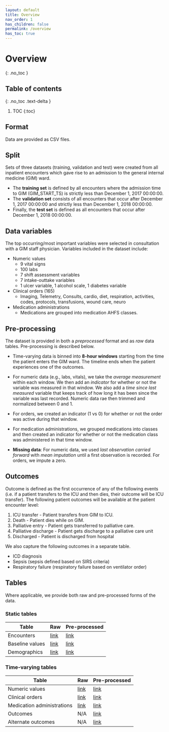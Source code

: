```yaml
---
layout: default
title: Overview
nav_order: 1
has_children: false
permalink: /overview
has_toc: true
---
```


# Overview
{: .no_toc }

## Table of contents
{: .no_toc .text-delta }

1. TOC
{:toc}

## Format

Data are provided as CSV files.

## Split

Sets of three datasets (training, validation and test) were created from all inpatient encounters which gave rise to an admission to the general internal medicine (GIM) ward. 

- The **training set** is defined by all encounters where the admission time to GIM (GIM_START_TS) is strictly less than December 1, 2017 00:00:00. 
- The **validation set** consists of all encounters that occur after December 1, 2017 00:00:00 and strictly less than December 1, 2018 00:00:00. 
- Finally, the **test set** is defined as all encounters that occur after December 1, 2018 00:00:00.


## Data variables

The top occurring/most important variables were selected in consultation with a GIM staff physician. Variables included in the dataset include: 

-	Numeric values
    -	9 vital signs
    -	100 labs
    -	7 shift assessment variables 
    -	7 intake-outtake variables
    -	1 ulcer variable, 1 alcohol scale, 1 diabetes variable
-	Clinical orders (165)
    -	Imaging, Telemetry, Consults, cardio, diet, respiration, activities, codes, protocols, transfusions, wound care, neuro
-	Medication administrations  
    - Medications are grouped into medication AHFS classes.  


## Pre-processing

The dataset is provided in both a _preprocessed_ format and as _raw_ data tables. Pre-processing is described below.

- Time-varying data is binned into **8-hour windows** starting from the time the patient enters the GIM ward. The timeline ends when the patient experiences one of the outcomes.

- For numeric data (e.g., labs, vitals), we take the _average measurement_ within each window. We then add an _indicator_ for whether or not the variable was measured in that window. We also add a _time since last measured_ variable that keeps track of how long it has been since the variable was last recorded. Numeric data rae then trimmed and normalized between 0 and 1.

-	For orders, we created an indicator (1 vs 0) for whether or not the order was active during that window.

-	For medication administrations, we grouped medications into classes and then created an indicator for whether or not the medication class was administered in that time window.

- **Missing data**: For numeric data, we used _last observation carried forward_ with _mean imputation_ until a first observation is recorded. For orders, we impute a zero. 

## Outcomes

Outcome is defined as the first occurrence of any of the following events (i.e. if a patient transfers to the ICU and then dies, their outcome will be ICU transfer). The following patient outcomes will be available at the patient encounter level:
1.	ICU transfer - Patient transfers from GIM to ICU.
2.	Death - Patient dies while on GIM.
3.	Palliative entry - Patient gets transferred to palliative care.
4.	Palliative discharge - Patient gets discharge to a palliative care unit
5.	Discharged - Patient is discharged from hospital

We also capture the following outcomes in a separate table.
-	ICD diagnosis
-	Sepsis (sepsis defined based on SIRS criteria)
-	Respiratory failure (respiratory failure based on ventilator order)

## Tables

Where applicable, we provide both raw and pre-processed forms of the data.

### Static tables

| Table | Raw | Pre-processed |
| ----- | --- | ------------- |
| Encounters | [link](./02-static-tables/encounters) | [link](./02-static-tables/encounters) |
| Baseline values | [link](./02-static-tables/baseline-values) | [link](./02-static-tables/baseline-values) |
| Demographics | [link](./02-static-tables/demographics) |  [link](./02-static-tables/demographics) |

### Time-varying tables

| Table | Raw | Pre-processed |
| ----- | --- | ------------- |
| Numeric values | [link](../03-time-varying-tables/numeric-vars-raw) | [link](./03-time-varying-tables/numeric-vars-preproc) |
| Clinical orders | [link](../03-time-varying-tables/clinical-orders-raw) | [link](./03-time-varying-tables/clinical-orders-preproc) |
| Medication administrations | [link](../03-time-varying-tables/med-admin-raw) | [link](./03-time-varying-tables/med-admin-preproc) |
| Outcomes | N/A |  [link](../03-time-varying-tables/outcomes)  |
| Alternate outcomes | N/A | [link](../03-time-varying-tables/alternate-outcomes)  |



